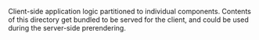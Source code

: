 Client-side application logic partitioned to individual components.
Contents of this directory get bundled to be served for the client,
and could be used during the server-side prerendering.
